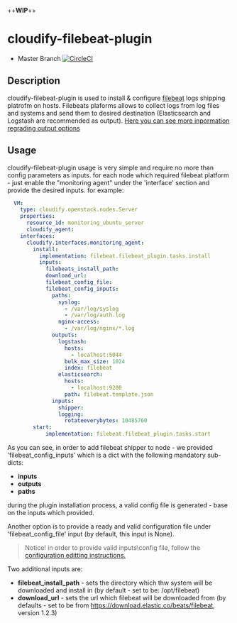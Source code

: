 ++**WIP**++

cloudify-filebeat-plugin
========================

* Master Branch [![CircleCI](https://circleci.com/gh/cloudify-cosmo/cloudify-filebeat-plugin.svg?style=svg)](https://circleci.com/gh/cloudify-cosmo/cloudify-filebeat-plugin)

## Description

cloudify-filebeat-plugin is used to install & configure [filebeat](https://www.elastic.co/products/beats/filebeat) logs shipping platrofm on hosts.
Filebeats plaforms allows to collect logs from log files and systems and send them to desired destination (Elasticsearch and Logstash are recommended as output).
[Here you can see more inpormation regrading output options](https://www.elastic.co/guide/en/beats/filebeat/current/filebeat-configuration-details.html)

## Usage
cloudify-filebeat-plugin usage is very simple and require no more than config parameters as inputs. 
for each node which required filebeat platform - just enable the "monitoring agent" under the 'interface' section and provide the desired inputs. for example:

```yaml
  VM:
    type: cloudify.openstack.nodes.Server
    properties:
      resource_id: monitoring_ubuntu_server
      cloudify_agent:
    interfaces:
      cloudify.interfaces.monitoring_agent:
        install:
          implementation: filebeat.filebeat_plugin.tasks.install
          inputs:
            filebeats_install_path:
            download_url:
            filebeat_config_file:
            filebeat_config_inputs:
              paths:
                syslog:
                  - /var/log/syslog
                  - /var/log/auth.log
                nginx-access:
                  - /var/log/nginx/*.log
              outputs:
                logstash:
                  hosts:
                    - localhost:5044
                  bulk_max_size: 1024
                  index: filebeat
                elasticsearch:
                  hosts:
                    - localhost:9200
                  path: filebeat.template.json
              inputs:
                shipper:
                logging:
                  rotateeverybytes: 10485760
        start:
            implementation: filebeat.filebeat_plugin.tasks.start
```
As you can see, in order to add filebeat shipper to node - we provided 'filebeat_config_inputs' which is a dict with the following mandatory sub-dicts:
* **inputs**
* **outputs**
* **paths**

during the plugin installation process, a valid config file is generated - base on the inputs which provided.

Another option is to provide a ready and valid configuration file under 'filebeat_config_file' input (by default, this input is None).

> Notice! in order to provide valid inputs\config file, follow the [configuration editting instructions.](https://www.elastic.co/guide/en/beats/filebeat/current/filebeat-configuration.html)

Two additional inputs are:
* **filebeat_install_path** - sets the directory which thw system will be downloaded and install in (by default - set to be: /opt/filebeat)
* **download_url** - sets the url which filebeat will be downloaded from (by defaults - set to be from https://download.elastic.co/beats/filebeat, version 1.2.3)



